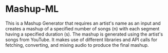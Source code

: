 # Mashup-ML

This is a Mashup Generator that requires an artist's name as an input and creates a mashup of a specified number of songs (n) with each segment having a specified duration (s). The mashup is generated using the artist's songs from YouTube. It makes use of different libraries and API calls for fetching, converting, and mixing audio to produce the final mashup.
